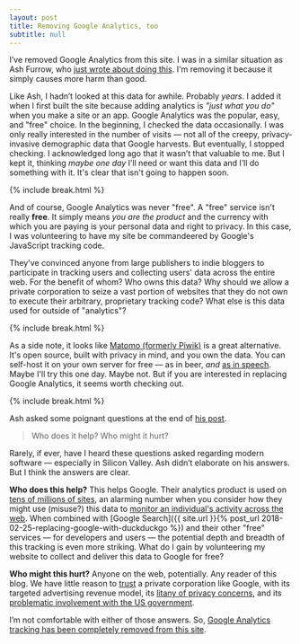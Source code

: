```yaml
---
layout: post
title: Removing Google Analytics, too
subtitle: null
---
```


I’ve removed Google Analytics from this site. I was in a similar situation as Ash Furrow, who [just wrote about doing this](https://ashfurrow.com/blog/removing-google-analytics/). I'm removing it because it simply causes more harm than good.

<!--excerpt-->

Like Ash, I hadn’t looked at this data for awhile. Probably *years*. I added it when I first built the site because adding analytics is *"just what you do"* when you make a site or an app. Google Analytics was the popular, easy, and "free" choice. In the beginning, I checked the data occasionally. I was only really interested in the number of visits &mdash; not all of the creepy, privacy-invasive demographic data that Google harvests. But eventually, I stopped checking. I acknowledged long ago that it wasn’t that valuable to me. But I kept it, thinking *maybe one day* I’ll need or want this data and I’ll do something with it. It's clear that isn't going to happen soon.

{% include break.html %}

And of course, Google Analytics was never "free". A "free" service isn't really **free**. It simply means *you are the product* and the currency with which you are paying is your personal data and right to privacy. In this case, I was volunteering to have my site be commandeered by Google's JavaScript tracking code.

They've convinced anyone from large publishers to indie bloggers to participate in tracking users and collecting users' data across the entire web. For the benefit of whom? Who owns this data? Why should we allow a private corporation to seize a vast portion of websites that they do not own to execute their arbitrary, proprietary tracking code? What else is this data used for outside of "analytics"?

{% include break.html %}

As a side note, it looks like [Matomo (formerly Piwik)](https://matomo.org) is a great alternative. It's open source, built with privacy in mind, and you own the data. You can self-host it on your own server for free &mdash; as in beer, *and* [as in speech](https://en.wiktionary.org/wiki/free_as_in_speech). Maybe I'll try this one day. Maybe not. But if you are interested in replacing Google Analytics, it seems worth checking out.

{% include break.html %}

Ash asked some poignant questions at the end of [his post](https://ashfurrow.com/blog/removing-google-analytics/).

> Who does it help? Who might it hurt?

Rarely, if ever, have I heard these questions asked regarding modern software &mdash; especially in Silicon Valley. Ash didn’t elaborate on his answers. But I think the answers are clear.

**Who does this help?** This helps Google. Their analytics product is used on [tens of millions of sites](https://techcrunch.com/2012/04/12/google-analytics-officially-at-10m/), an alarming number when you consider how they might use (misuse?) this data to [monitor an individual's activity across the web](https://en.wikipedia.org/wiki/Privacy_concerns_regarding_Google#Tracking). When combined with [Google Search]({{ site.url }}{% post_url 2018-02-25-replacing-google-with-duckduckgo %}) and their other "free" services &mdash; for developers and users &mdash; the potential depth and breadth of this tracking is even more striking. What do I gain by volunteering my website to collect and deliver this data to Google for free?

**Who might this hurt?** Anyone on the web, potentially. Any reader of this blog. We have little reason to [trust](http://www.googletransparencyproject.org) a private corporation like Google, with its targeted advertising revenue model, its [litany of privacy concerns](https://en.wikipedia.org/wiki/Privacy_concerns_regarding_Google), and its [problematic involvement with the US government](https://www.nytimes.com/2018/04/04/technology/google-letter-ceo-pentagon-project.html).

I’m not comfortable with either of those answers. So, [Google Analytics tracking has been completely removed from this site](https://github.com/jessesquires/jessesquires.com/commit/ca9d1d70007be7809f316fb1f2f4b98b0f7d502e).

